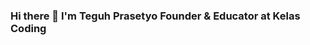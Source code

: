 ### Hi there 👋 I'm Teguh Prasetyo Founder & Educator at Kelas Coding

<!--
**teguhprasetyo03/teguhprasetyo03** is a ✨ _special_ ✨ repository because its `README.md` (this file) appears on your GitHub profile.

Here are some ideas to get you started:

- 🔭 I’m currently working on ...
- 🌱 I’m currently learning ...
- 👯 I’m looking to collaborate on ...
- 🤔 I’m looking for help with ...
- 💬 Ask me about ...
📫 How to reach me:  Instagram, LinkedIn ...
- 😄 Pronouns: ...
- ⚡ Fun fact: ...
-->
